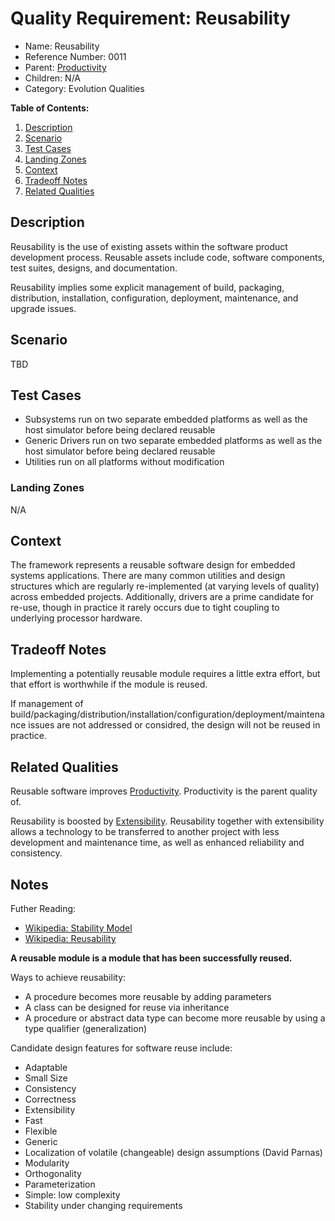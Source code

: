 # Quality Requirement: Reusability

* Name: Reusability
* Reference Number: 0011
* Parent: [Productivity](0001-productivity.md)
* Children: N/A
* Category: Evolution Qualities

**Table of Contents:**

1. [Description](#description)
2. [Scenario](#scenario)
3. [Test Cases](#test-cases)
4. [Landing Zones](#landing-zones)
5. [Context](#context)
6. [Tradeoff Notes](#tradeoff-notes)
7. [Related Qualities](#related-qualities)

## Description

Reusability is the use of existing assets within the software product development process. Reusable assets include code, software components, test suites, designs, and documentation.

Reusability implies some explicit management of build, packaging, distribution, installation, configuration, deployment, maintenance, and upgrade issues.

## Scenario

TBD

## Test Cases

* Subsystems run on two separate embedded platforms as well as the host simulator before being declared reusable
* Generic Drivers run on two separate embedded platforms as well as the host simulator before being declared reusable
* Utilities run on all platforms without modification

### Landing Zones

N/A

## Context

The framework represents a reusable software design for embedded systems applications. There are many common utilities and design structures which are regularly re-implemented (at varying levels of quality) across embedded projects. Additionally, drivers are a prime candidate for re-use, though in practice it rarely occurs due to tight coupling to underlying processor hardware.

## Tradeoff Notes

Implementing a potentially reusable module requires a little extra effort, but that effort is worthwhile if the module is reused.

If management of build/packaging/distribution/installation/configuration/deployment/maintenance issues are not addressed or considred, the design will not be reused in practice.

## Related Qualities

Reusable software improves [Productivity](0001-productivity.md). Productivity is the parent quality of.

Reusability is boosted by [Extensibility](0004-extensibility.md). Reusability together with extensibility allows a technology to be transferred to another project with less development and maintenance time, as well as enhanced reliability and consistency.

## Notes

Futher Reading:

* [Wikipedia: Stability Model](https://en.wikipedia.org/wiki/Stability_Model)
* [Wikipedia: Reusability](https://en.wikipedia.org/wiki/Reusability)

**A reusable module is a module that has been successfully reused.**

Ways to achieve reusability:

* A procedure becomes more reusable by adding parameters
* A class can be designed for reuse via inheritance
* A procedure or abstract data type can become more reusable by using a type qualifier (generalization)

Candidate design features for software reuse include:

* Adaptable
* Small Size
* Consistency
* Correctness
* Extensibility
* Fast
* Flexible
* Generic
* Localization of volatile (changeable) design assumptions (David Parnas)
* Modularity
* Orthogonality
* Parameterization
* Simple: low complexity
* Stability under changing requirements
